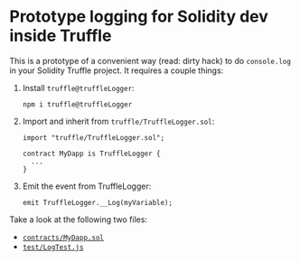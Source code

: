 # Prototype logging for Solidity dev inside Truffle

This is a prototype of a convenient way (read: dirty hack) to do `console.log` in your Solidity Truffle project. It requires a couple things:

1. Install `truffle@truffleLogger`:

    ```shell
    npm i truffle@truffleLogger
    ```

1. Import and inherit from `truffle/TruffleLogger.sol`:

    ```solidity
    import "truffle/TruffleLogger.sol";

    contract MyDapp is TruffleLogger {
      ...
    }
    ```

1. Emit the event from TruffleLogger:

    ```solidity
    emit TruffleLogger.__Log(myVariable);
    ```

Take a look at the following two files:

- [`contracts/MyDapp.sol`](./contracts/MyDapp.sol)
- [`test/LogTest.js`](test/LogTest.js)
